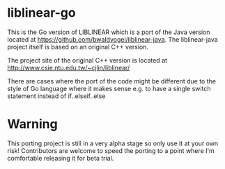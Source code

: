 # liblinear-go
This is the Go version of LIBLINEAR which is a port of the Java version located at https://github.com/bwaldvogel/liblinear-java. The liblinear-java project itself is based on an original C++ version.

The project site of the original C++ version is located at http://www.csie.ntu.edu.tw/~cjlin/liblinear/

There are cases where the port of the code might be different due to the style of Go language where it makes sense e.g. to have a single switch statement instead of if..elseif..else

# Warning
This porting project is still in a very alpha stage so only use it at your own risk! Contributors are welcome to speed the porting to a point where I'm comfortable releasing it for beta trial.
